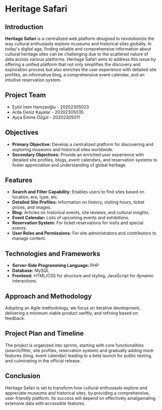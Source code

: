 # Heritage Safari

## Introduction

**Heritage Safari** is a centralized web platform designed to revolutionize the way cultural enthusiasts explore museums and historical sites globally. In today's digital age, finding reliable and comprehensive information about cultural heritage sites can be challenging due to the scattered nature of data across various platforms. Heritage Safari aims to address this issue by offering a unified platform that not only simplifies the discovery and exploration process but also enriches the user experience with detailed site profiles, an informative blog, a comprehensive event calendar, and an intuitive reservation system.

## Project Team

- Eylül İrem Hamzaoğlu - 20202305023
- Arda Deniz Kayalar - 20202305035
- Ayça Emine Özgül - 20202305011

## Objectives

- **Primary Objective:** Develop a centralized platform for discovering and exploring museums and historical sites worldwide.
- **Secondary Objectives:** Provide an enriched user experience with detailed site profiles, blogs, event calendars, and reservation systems to foster appreciation and understanding of global heritage.

## Features

- **Search and Filter Capability:** Enables users to find sites based on location, era, type, etc.
- **Detailed Site Profiles:** Information on history, visiting hours, ticket prices, and images.
- **Blog:** Articles on historical events, site reviews, and cultural insights.
- **Event Calendar:** Lists of upcoming events and exhibitions.
- **Reservation System:** For ticket reservations for visits and special events.
- **User Roles and Permissions:** For site administrators and contributors to manage content.

## Technologies and Frameworks

- **Server-Side Programming Language:** PHP
- **Database:** MySQL
- **Frontend:** HTML/CSS for structure and styling, JavaScript for dynamic interactions.

## Approach and Methodology

Adopting an Agile methodology, we focus on iterative development, delivering a minimum viable product swiftly, and refining based on feedback.

## Project Plan and Timeline

The project is organized into sprints, starting with core functionalities (search/filter, site profiles, reservation system) and gradually adding more features (blog, event calendar) leading to a beta launch for public testing, and culminating in the official release.

## Conclusion

Heritage Safari is set to transform how cultural enthusiasts explore and appreciate museums and historical sites, by providing a comprehensive, user-friendly platform. Its success will depend on effectively amalgamating extensive data with accessible features.

